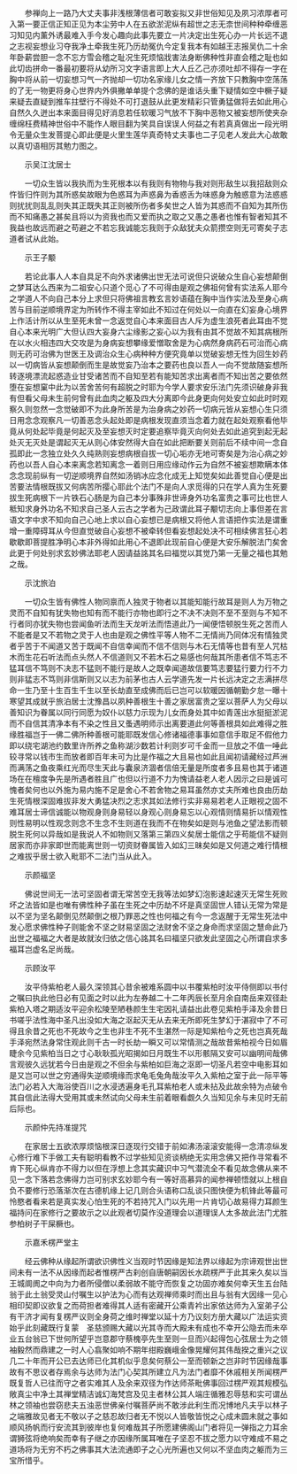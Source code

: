 <!-- { "loadSidebar": true } -->
　　参禅向上一路乃大丈夫事非浅根薄信者可敢妄拟又非世俗知见及夙习浓厚者可入第一要正信正知正见为本尘劳中人在五欲淤泥纵有超世之志无柰世间种种牵缠恶习知见内薰外诱最难入手今发心趣向此事先要立一片决定出生死心办一片长远不退之志视妄想业习夺我净土牵我生死乃历劫冤仇今定复我本有如越王志报吴仇二十余年卧薪尝胆一念不忘方雪会稽之耻况生死烦恼戕害法身断佛种性非直会稽之耻也如此切齿拼命一番最初要将从幼所习文字语言即上大人丘乙己亦须吐却不得存一字在胸中将从前一切妄想习气一齐抛却一切功名家缘儿女之情一齐放下只教胸中空荡荡的了无一物更将身心世界内外俱撇单单提个念佛的是谁话头重下疑情如空中橛子疑来疑去直疑到推车拄壁行不得处不可打退鼓从此更发精彩只管勇猛做将去如此用心自然久久迸出本来面目得见好消息若任软暖习气放不下胸中恶物又被妄想所使夹杂缠绵枉费精神世俗中不能作人眼目翻为笑具自误误人何益之有若真真做出一段光明令无量众生发菩提心即此便是火里生莲华真奇特丈夫事也二子见老人发此大心故敢以真切语相厉其勉力图之。

　　示吴江沈居士

　　一切众生皆以我执而为生死根本以有我则有物物与我对则形敌生以我招敌则众忤皆归忤则为其所惑矣故眼为色惑耳为声惑鼻为香惑舌为味惑身为触惑意为法惑惑则扰扰则乱乱则失其正既失其正则被所伤者多矣世之人皆为其惑而不自知为其所伤而不知痛愚之甚矣且将以为资我也而又爱而执之取之又愚之愚者也惟有智者知其不我益也故远而避之苟避之不若忘我诚能忘我则于众敌犹夫众箭攒空则无可寄矣子志道者试从此始。

　　示王子颙

　　若论此事人人本自具足不向外求诸佛出世无法可说但只说破众生自心妄想颠倒之梦耳达么西来为二祖安心只道个觅心了不可得由是观之佛祖何曾有实法系人耶今之学道人不向自己本分上求但只将佛祖言教玄言妙语蕴在胸中当作实法及至身心病苦与目前逆顺境界定为所转作不得主宰如此不知过在何处以一向直在幻妄身心境界上作活计所以从生至死未曾一念返觉自心本来面目古人斥为虚生浪死者此耳由不觉自心本来光明广大但认四大妄身六尘缘影之妄心以为我有由其不觉故不知其病根所在以水火相违四大交攻是为身病妄想攀缘爱憎取舍是为心病然身病药石可治而心病则无药可治佛为世医王及调治众生心病种种方便究竟单以觉破妄想无性为回生妙药以一切病皆从妄想颠倒而生是故觉妄乃治本之要药也良以吾人一向不觉故随妄想所转逐境漂流起惑造业甘受诸苦而不自知至若有能知苦求出离者而不知出苦之要依然堕在妄想窠中此为以苦舍苦何有超脱之时耶为今学人要求安乐法门先须识破身非我有但看父母未生前何曾有此血肉之躯及四大分离即今此身更向何处安立如此时时观察久则忽然一念觉破即不为此身所苦是为治身病之妙药一切病元皆从妄想心生只须日用念念观察凡一切善恶念头起处即是病根发现直须当念着力就在起处观察看他毕竟从何处起毕竟是何起灭及至妄想灭时定要追察毕竟灭向何处去如此追究到起无起处灭无灭处是谓起灭无从则心体安然得大自在如此把断要关则前后不续中间一念自孤即此一念独立处久久纯熟则妄想病根自拔一切心垢亦无地可寄矣是为治心病之妙药也以吾人自心本来离念若知离念一着则日用应缘动作云为自然不被妄想欺瞒本体念念现前纵有一切逆顺境界自然如汤销冰应念化成无上知觉矣如此善觉自心便是出苦要法情根既拔又何病苦所撄心耶此个法门不是向人求觅得的只在学人真为生死要拔生死病根下一片铁石心肠是为自己本分事殊非世谛身外功名富贵之事可比也世人秪知求身外功名不知求自己圣人云古之学者为己政谓此耳子颙切志向上事但差在言语文字中求不知向自己心地上求以自心妄想已是病根又将他人言语把作实法是谓重增一重障碍耳从今但直觉破自心妄想不被牵转但看妄想起处决不可相续佛言狂心若歇歇即菩提胜净明心本非外得如此用心不退即此现前自心便是大安乐解脱法门矣舍此更于何处别求玄妙佛法耶老人因请益詺其名曰福觉以其觉乃第一无量之福也其勉之哉。

　　示沈旅泊

　　一切众生皆有佛性人物同禀而人独灵于物者以其能知能行故耳是则人为万物之灵而不自知有犹失物也知有而不能行亦物也即行之不决不决则不至不至则与不知不行者同亦犹失物也尝闻鱼听法而生天龙听法而悟道此乃一闻便悟顿脱生死之苦而人不能者是又不若物之灵于人也由是观之佛性平等人物不二无情尚乃同体况有情独灵者乎苦于不闻道又苦于既闻不自信幸闻而不信不信则与木石无情等也昔有至人咒枯木而生花石听法而点头然人不信道则又不若木石之易感也何哉其所患者信不笃志不猛耳信不笃则不决志不猛则不能行是故人之既幸闻道故信要笃志要猛行要力行不力则非猛志不笃则非信斯则又以志为前茅也古人云学道先发一片长远决定之志满拼尽命一生乃至十生百生千生以至长劫直至成佛而后已岂可以软暖因循朝勤夕怠一曝十寒望其成就乎旅泊居士沈豫昌以夙种善根生十善之家居富贵之室以菩萨人为父母以善知识为眷属以同行同愿为奴仆以慈力示现为儿女而身处其中如青莲出水挺挺淤泥而不自信其清净本有不染之性且又蚤遇明师示出离要道此何等善根具如此难得之胜缘胜福岂于一佛二佛所种善根可能耶既发信心修诸福德事事如意信手取足不假他力即以绕宅湖池约数里许所养之鱼称湖沙数若计利则岁可千金而一旦放之不值一唾此较寻常以钱市生而放者即百年未可为比是作福之大且易也如此且闻初请藏经过芦洲而满荡之鱼夜乘红光而尽生天此与囊泉济涸者信倍无量是所度者多且易也其于诸道场在在檀度争先是所遇者胜且广也但以行道不力为愧请益老人老人因示之曰是诚可愧者矣何也以外施为易内施不足是舍心不若舍物之易耳虽然亦丈夫所难也良由历劫生死情根深固难拔非发大勇猛决烈之志求其如法修行实非易易若老人正眼视之固不难耳居士谛信诚能以物观身则身易轻以身观心则身易忘以心观情则情易折以情观性则性易明以性观念则念不生念不生则道在我而不在物矣如是则与池鱼之望法影而顿脱生死何以异哉如是我说人不如物则又落第三第四义矣居士能信之乎苟能信不疑则居家而亦非家即世而能离世则一切资财眷属皆入如幻三昧矣如是又何道之难行情根之难拔乎居士欲入毗耶不二法门当从此入。

　　示颜福坚

　　佛说世间无一法可坚固者谓无常苦空无我等法如梦幻泡影速起速灭无常生死败坏之法皆如是也唯有佛性种子虽在生死之中历劫不坏是真坚固世人错认无常为常是以不坚为坚名颠倒见然颠倒之根乃罪恶之性也何福之有今一念返醒于无常生死法中发心愿求佛性种子则能舍不坚之财易坚固之法财舍不坚之身命而求坚固之慧命此乃出世之福福之大者是故就汝归依之信心詺其名曰福坚只欲发此坚固之心所谓自求多福耳岂虚名足尚哉。

　　示顾汝平

　　汝平侍紫柏老人最久深领其心昔余被难系圆中以书覆紫柏时汝平侍侧即以书付之嘱曰执此他日必有见面之时以此为左券越二十二年丙辰长至月余自南岳来双径赴紫柏入塔之期适汝平迎余松陵至陋巷颜生生宅因礼请益出此卷见紫柏手泽及余昔日书嗟乎法性海中圣凡出没如大海之沤起灭无从去来无所即死生梦幻于湛寂中了不可得且余昔之死也不死故今之生也非生不死不生湛然一际是知紫柏今之死也岂真死哉手泽宛然法身常住观此则千古一时长劫一瞬又可以常情测之哉故昔紫柏视今日如眉睫余今见紫柏当日之寸心耿耿孤光昭揭如日月既生不以形骸隔又安可以幽明间哉佛言观彼久远犹若今日由是观之不但余与紫柏如巨海之沤即一切圣凡若空中电影耳如是又岂可以世之穷通得失逆顺境缘而求龟毛兔角哉汝平久入紫柏之室于此一际平等法门必若入大海浴使百川之水浸透遍身毛孔耳紫柏老人或未拈及此故余特为点破令其自信此法得大受用其或未然试向父母未生前着眼看觑久久当知见余与未见时无前后际也。

　　示颜仲先持准提咒

　　在家居士五欲浓厚烦恼根深日逐现行交错于前如沸汤滚滚安能得一念清凉纵发心修行难下手做工夫有聪明看教不过学些知见资谈柄绝无实用念佛又把作寻常看不肯下死心纵肯亦不得力以但在浮想上念其实藏识中习气潜流全不看见故念佛从来不见一念下落若念佛得力岂可别求玄妙耶今有一等好高慕异的闻参禅顿悟就以上根自负不要修行恐落渐次在古德机缘上记几则合头语称口乱谈只图快便为机锋此等最可怜愍者看来若是真实发心怕生死的不若持咒入门以先用一片肯切心故易得力耳颜生福持问在家修行之要故示之以此观者切莫作没道理会以道理误人太多故此法门尤胜参柏树子干屎橛也。

　　示嘉禾楞严堂主

　　经云佛种从缘起所谓欲识佛性义当观时节因缘是知法界以缘起为宗谛观世出世间未有一法不从因缘而起者惟楞严古刹创自唐朝嗣因长水疏楞严于此其来久矣以当王城阛阓之中向为力者所侵僧以柔弱故不能守而恢复之功固亦难矣何幸天生五台陆翁于此土翁受灵山付嘱生以护法为心而有达观禅师乘时而出且与翁有大因缘一见心相印契即议欲复之而荷担者难得其人适有密藏开公乘青衿出家依达师为入室弟子公有干济才闻有复楞严议则全身荷之维时禅堂以延十方乃议刻方册大藏以广法运实资始乎此刻藏既行复蒙　圣慈颁赐大藏以光其寺而大殿未有成也不幸开公隐去而未卒业五台翁已下世何所望乎岂意郡守蔡槐亭先生至则一旦而兴起得包心弦居士为之领袖毅然而鼎建之一时人心翕聚如响不期年绀殿巍峨金像晃耀何其伟哉揆之重兴之议几二十年而开公已去达师已化其机似乎息矣何蔡公一至而顿新之岂非时节因缘哉事故有不思议者存焉余与达师为法门心契其所建立凡为法门者靡不休戚相关所闻楞严既复哲人已往而守之者实难其人及余来双径为作达师茶毗佛事回过楞严观其规模弘敞真尘中净土其禅堂精洁诚幻海梵宫及见主者林公其人端庄循雅忍辱慈和实可谓丛林之领袖也尝窃悲夫五浊恶世佛亲付嘱菩萨尚不敢涉此利生而况博地凡夫乎以林子之端雅故见者无不敬以子之慈忍故归者无不悦以人皆敬皆悦之心成未圆未就之事如顺风扬帆而行安流其到彼岸也复何难哉其子所愿建佛阁山门者将见一弹指之力耳余谓狮弦将绝响矣而幸有子继之亦因缘所属耳唯在子坚忍不拔之愿力以守难成不易之道场将为无穷不朽之佛事其大法流通即子之心光所遍也又何以不坚血肉之躯而为三宝所惜乎。

